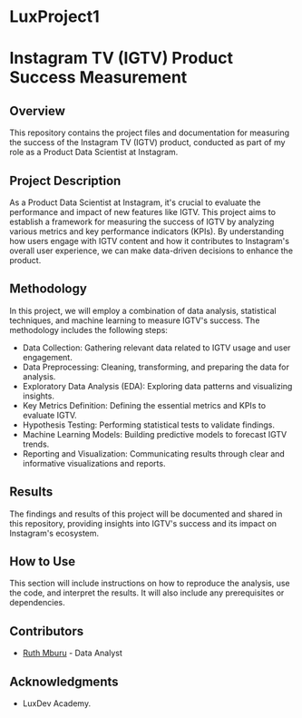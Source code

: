 # LuxProject1
# Instagram TV (IGTV) Product Success Measurement

## Overview
This repository contains the project files and documentation for measuring the success of the Instagram TV (IGTV) product, conducted as part of my role as a Product Data Scientist at Instagram.

## Project Description
As a Product Data Scientist at Instagram, it's crucial to evaluate the performance and impact of new features like IGTV. This project aims to establish a framework for measuring the success of IGTV by analyzing various metrics and key performance indicators (KPIs). By understanding how users engage with IGTV content and how it contributes to Instagram's overall user experience, we can make data-driven decisions to enhance the product.

## Methodology
In this project, we will employ a combination of data analysis, statistical techniques, and machine learning to measure IGTV's success. The methodology includes the following steps:
- Data Collection: Gathering relevant data related to IGTV usage and user engagement.
- Data Preprocessing: Cleaning, transforming, and preparing the data for analysis.
- Exploratory Data Analysis (EDA): Exploring data patterns and visualizing insights.
- Key Metrics Definition: Defining the essential metrics and KPIs to evaluate IGTV.
- Hypothesis Testing: Performing statistical tests to validate findings.
- Machine Learning Models: Building predictive models to forecast IGTV trends.
- Reporting and Visualization: Communicating results through clear and informative visualizations and reports.

## Results
The findings and results of this project will be documented and shared in this repository, providing insights into IGTV's success and its impact on Instagram's ecosystem.

## How to Use
This section will include instructions on how to reproduce the analysis, use the code, and interpret the results. It will also include any prerequisites or dependencies.

## Contributors
- [Ruth Mburu](https://github.com/ruthmburu) - Data Analyst


## Acknowledgments
- LuxDev Academy.
